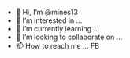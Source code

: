 - 👋 Hi, I’m @mines13
- 👀 I’m interested in ...
- 🌱 I’m currently learning ...
- 💞️ I’m looking to collaborate on ...
- 📫 How to reach me ... FB

<!---
mines13/mines13 is a ✨ special ✨ repository because its `README.md` (this file) appears on your GitHub profile.
You can click the Preview link to take a look at your changes.
--->
